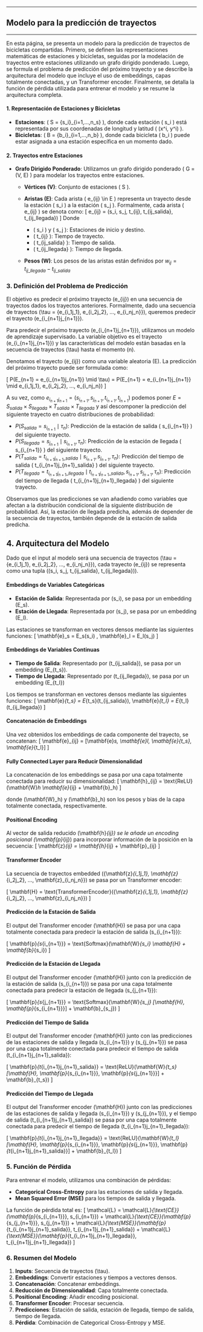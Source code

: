 ___

## **Modelo para la predicción de trayectos**
___ 

En esta página, se presenta un modelo para la predicción de trayectos de bicicletas compartidas. Primero, se definen las representaciones matemáticas de estaciones y bicicletas, seguidas por la modelación de trayectos entre estaciones utilizando un grafo dirigido ponderado. Luego, se formula el problema de predicción del próximo trayecto y se describe la arquitectura del modelo que incluye el uso de embeddings, capas totalmente conectadas, y un Transformer encoder. Finalmente, se detalla la función de pérdida utilizada para entrenar el modelo y se resume la arquitectura completa.

#### **1. Representación de Estaciones y Bicicletas**

- **Estaciones**: \( S = \{s_i\}_{i=1,...,n_s} \), donde cada estación \( s_i \) está representada por sus coordenadas de longitud y latitud \( (x^i, y^i) \).
- **Bicicletas**: \( B = \{b_i\}_{i=1,...,n_b} \), donde cada bicicleta \( b_i \) puede estar asignada a una estación específica en un momento dado.

#### **2. Trayectos entre Estaciones**

- **Grafo Dirigido Ponderado**: Utilizamos un grafo dirigido ponderado \( G = (V, E) \) para modelar los trayectos entre estaciones.
  - **Vértices (V)**: Conjunto de estaciones \( S \).
  - **Aristas (E)**: Cada arista \( e_{ij} \in E \) representa un trayecto desde la estación \( s_i \) a la estación \( s_j \). Formalmente, cada arista \( e_{ij} \) se denota como: \[ e_{ij} = (s_i, s_j, t_{ij}, t_{ij\_salida}, t_{ij\_llegada}) \] 
  Donde
    - \( s_i \) y \( s_j \): Estaciones de inicio y destino.
    - \( t_{ij} \): Tiempo de trayecto.
    - \( t_{ij\_salida} \): Tiempo de salida.
    - \( t_{ij\_llegada} \): Tiempo de llegada.    
  
  - **Pesos (W)**: Los pesos de las aristas están definidos por $w_{ij} = t_{ij\_llegada} - t_{ij\_salida}$ 


### **3. Definición del Problema de Predicción**

El objetivo es predecir el próximo trayecto \(e_{ij}\) en una secuencia de trayectos dados los trayectos anteriores. Formalmente, dado una secuencia de trayectos \(\tau = \{e_{i_1j_1}, e_{i_2j_2}, ..., e_{i_nj_n}\}\), queremos predecir el trayecto \(e_{i_{n+1}j_{n+1}}\).

Para predecir el próximo trayecto \(e_{i_{n+1}j_{n+1}}\), utilizamos un modelo de aprendizaje supervisado. La variable objetivo es el trayecto \(e_{i_{n+1}j_{n+1}}\) y las características del modelo están basadas en la secuencia de trayectos \(\tau\) hasta el momento \(n\).

Denotamos el trayecto \(e_{ij}\) como una variable aleatoria \(E\). La predicción del próximo trayecto puede ser formulada como:

\[ P(E_{n+1} = e_{i_{n+1}j_{n+1}} \mid \tau) = P(E_{n+1} = e_{i_{n+1}j_{n+1}} \mid e_{i_1j_1}, e_{i_2j_2}, ..., e_{i_nj_n}) \]

A su vez, como $e_{i_{n+1}j_{n+1}} = (s_{i_{n+1}},s_{j_{n+1}},t_{i_{n+1}},t_{j_{n+1}})$ podemos poner $E = S_{salida} \times S_{llegada} \times T_{salida} \times T_{llegada}$ y así descomponer la predicción del siguiente trayecto en cuatro distribuciones de probabilidad:

- $P( S_{salida} = s_{i_{n+1}} \mid \tau_{n})$: Predicción de la estación de salida \( s_{i_{n+1}} \) del siguiente trayecto.
- $P(S_{llegada} = s_{j_{n+1}} \mid s_{i_{n+1}}, \tau_{n})$: Predicción de la estación de llegada \( s_{i_{n+1}} \) del siguiente trayecto.
- $P(T_{salida} = t_{i_{n+1}j_{n+1}\_salida} \mid s_{i_{n+1}}, s_{j_{n+1}}, \tau_{n})$: Predicción del tiempo de salida \( t_{i_{n+1}j_{n+1}\_salida} \) del siguiente trayecto.
- $P( T_{llegada} = t_{i_{n+1}j_{n+1}\_llegada} \mid t_{i_{n+1}j_{n+1}\_salida}, s_{i_{n+1}}, s_{j_{n+1}}, \tau_{n})$: Predicción del tiempo de llegada \( t_{i_{n+1}j_{n+1}\_llegada} \) del siguiente trayecto.

Observamos que las predicciones se van añadiendo como variables que afectan a la distribución condicional de la siguiente distribución de probabilidad. Así, la estación de llegada predicha, además de depender de la secuencia de trayectos, también depende de la estación de salida predicha.

## **4. Arquitectura del Modelo**

Dado que el input al modelo será una secuencia de trayectos \(\tau = \{e_{i_1j_1}, e_{i_2j_2}, ..., e_{i_nj_n}\}\), cada trayecto \(e_{ij}\) se representa como una tupla \((s_i, s_j, t_{ij\_salida}, t_{ij\_llegada})\).

#### **Embeddings de Variables Categóricas**

- **Estación de Salida**: Representada por \(s_i\), se pasa por un embedding \(E_s\).
- **Estación de Llegada**: Representada por \(s_j\), se pasa por un embedding \(E_l\).

Las estaciones se transforman en vectores densos mediante las siguientes funciones:
\[ \mathbf{e}_s = E_s(s_i) 
 , \mathbf{e}_l = E_l(s_j) \]

#### **Embeddings de Variables Continuas**

- **Tiempo de Salida**: Representado por \(t_{ij\_salida}\), se pasa por un embedding \(E_{t_s}\).
- **Tiempo de Llegada**: Representado por \(t_{ij\_llegada}\), se pasa por un embedding \(E_{t_l}\)

Los tiempos se transforman en vectores densos mediante las siguientes funciones:
\[ \mathbf{e}_{t_s} = E_{t_s}(t_{ij\_salida}), \mathbf{e}_{t_l} = E_{t_l}(t_{ij\_llegada}) \]

#### **Concatenación de Embeddings**

Una vez obtenidos los embeddings de cada componente del trayecto, se concatenan:
\[ \mathbf{e}_{ij} = [\mathbf{e}_s, \mathbf{e}_l, \mathbf{e}_{t_s}, \mathbf{e}_{t_l}] \]

#### **Fully Connected Layer para Reducir Dimensionalidad**

La concatenación de los embeddings se pasa por una capa totalmente conectada para reducir su dimensionalidad:
\[ \mathbf{h}_{ij} = \text{ReLU}(\mathbf{W}_h \mathbf{e}_{ij} + \mathbf{b}_h) \]

donde \(\mathbf{W}_h\) y \(\mathbf{b}_h\) son los pesos y bias de la capa totalmente conectada, respectivamente.

#### **Positional Encoding**

Al vector de salida reducido \(\mathbf{h}_{ij}\) se le añade un encoding posicional \(\mathbf{p}_{ij}\) para incorporar información de la posición en la secuencia:
\[ \mathbf{z}_{ij} = \mathbf{h}_{ij} + \mathbf{p}_{ij} \]

#### **Transformer Encoder**

La secuencia de trayectos embedded \(\{\mathbf{z}_{i_1j_1}, \mathbf{z}_{i_2j_2}, ..., \mathbf{z}_{i_nj_n}\}\) se pasa por un Transformer encoder:

\[ \mathbf{H} = \text{TransformerEncoder}(\{\mathbf{z}_{i_1j_1}, \mathbf{z}_{i_2j_2}, ..., \mathbf{z}_{i_nj_n}\}) \]

#### **Predicción de la Estación de Salida**
El output del Transformer encoder \(\mathbf{H}\) se pasa por una capa totalmente conectada para predecir la estación de salida \(s_{i_{n+1}}\):

\[ \mathbf{p}_{s_{i_{n+1}}} = \text{Softmax}(\mathbf{W}_{s_i} \mathbf{H} + \mathbf{b}_{s_i}) \]

#### **Predicción de la Estación de Llegada**
El output del Transformer encoder \(\mathbf{H}\) junto con la predicción de la estación de salida \(s_{i_{n+1}}\) se pasa por una capa totalmente conectada para predecir la estación de llegada \(s_{j_{n+1}}\):

\[ \mathbf{p}_{s_{j_{n+1}}} = \text{Softmax}(\mathbf{W}_{s_j} [\mathbf{H}, \mathbf{p}_{s_{i_{n+1}}}] + \mathbf{b}_{s_j}) \]

#### **Predicción del Tiempo de Salida**
El output del Transformer encoder \(\mathbf{H}\) junto con las predicciones de las estaciones de salida y llegada \(s_{i_{n+1}}\) y \(s_{j_{n+1}}\) se pasa por una capa totalmente conectada para predecir el tiempo de salida \(t_{i_{n+1}j_{n+1}\_salida}\):

\[ \mathbf{p}_{t_{i_{n+1}j_{n+1}\_salida}} = \text{ReLU}(\mathbf{W}_{t_s} [\mathbf{H}, \mathbf{p}_{s_{i_{n+1}}}, \mathbf{p}_{s_{j_{n+1}}}] + \mathbf{b}_{t_s}) \]

#### **Predicción del Tiempo de Llegada**
El output del Transformer encoder \(\mathbf{H}\) junto con las predicciones de las estaciones de salida y llegada \(s_{i_{n+1}}\) y \(s_{j_{n+1}}\), y el tiempo de salida \(t_{i_{n+1}j_{n+1}\_salida}\) se pasa por una capa totalmente conectada para predecir el tiempo de llegada \(t_{i_{n+1}j_{n+1}\_llegada}\):

\[ \mathbf{p}_{t_{i_{n+1}j_{n+1}\_llegada}} = \text{ReLU}(\mathbf{W}_{t_l} [\mathbf{H}, \mathbf{p}_{s_{i_{n+1}}}, \mathbf{p}_{s_{j_{n+1}}}, \mathbf{p}_{t_{i_{n+1}j_{n+1}\_salida}}] + \mathbf{b}_{t_l}) \]

### **5. Función de Pérdida**

Para entrenar el modelo, utilizamos una combinación de pérdidas:

- **Categorical Cross-Entropy** para las estaciones de salida y llegada.
- **Mean Squared Error (MSE)** para los tiempos de salida y llegada.

La función de pérdida total es:
\[ \mathcal{L} = \mathcal{L}_{\text{CE}}(\mathbf{p}_{s_{i_{n+1}}}, s_{i_{n+1}}) + \mathcal{L}_{\text{CE}}(\mathbf{p}_{s_{j_{n+1}}}, s_{j_{n+1}}) + \mathcal{L}_{\text{MSE}}(\mathbf{p}_{t_{i_{n+1}j_{n+1}\_salida}}, t_{i_{n+1}j_{n+1}\_salida}) + \mathcal{L}_{\text{MSE}}(\mathbf{p}_{t_{i_{n+1}j_{n+1}\_llegada}}, t_{i_{n+1}j_{n+1}\_llegada}) \]

### **6. Resumen del Modelo**

1. **Inputs**: Secuencia de trayectos \(\tau\).
2. **Embeddings**: Convertir estaciones y tiempos a vectores densos.
3. **Concatenación**: Concatenar embeddings.
4. **Reducción de Dimensionalidad**: Capa totalmente conectada.
5. **Positional Encoding**: Añadir encoding posicional.
6. **Transformer Encoder**: Procesar secuencia.
7. **Predicciones**: Estación de salida, estación de llegada, tiempo de salida, tiempo de llegada.
8. **Pérdida**: Combinación de Categorical Cross-Entropy y MSE.


